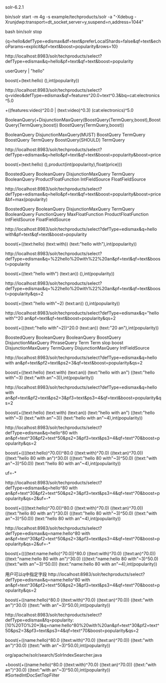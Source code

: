 solr-6.2.1

bin/solr start  -m 4g -s example/techproducts/solr -a "-Xdebug -Xrunjdwp:transport=dt_socket,server=y,suspend=n,address=1044"

bash bin/solr stop

{q=hello&defType=edismax&df=text&preferLocalShards=false&qf=text&echoParams=explicit&pf=text&boost=popularity&rows=10}



http://localhost:8983/solr/techproducts/select?defType=edismax&q=hello&pf=text&qf=text&boost=popularity


userQuery | "hello"

boost(+(text:hello) (),int(popularity))



http://localhost:8983/solr/techproducts/select?q=video&defType=edismax&qf=features^20.0+text^0.3&bq=cat:electronics^5.0


+((features:video)^20.0 | (text:video)^0.3) (cat:electronics)^5.0

BooleanQuery(+DisjunctionMaxQuery(BoostQuery(TermQuery,boost),BoostQuery(TermQuery,boost)) BoostQuery(TermQuery,boost))

BooleanQuery
	DisjunctionMaxQuery(MUST)
		BoostQuery
			TermQuery
		BoostQuery
			TermQuery
	BoostQuery(SHOULD)
		TermQuery

http://localhost:8983/solr/techproducts/select?defType=edismax&q=hello&pf=text&qf=text&boost=popularity&boost=price



boost(+(text:hello) (),product(int(popularity),float(price)))


BoostedQuery
	BooleanQuery
		DisjunctionMaxQuery
			TermQuery
		BooleanQuery
	ProductFloatFunction
		IntFieldSource
		FloatFieldSource



http://localhost:8983/solr/techproducts/select?defType=edismax&q=hello&pf=text&qf=text&boost=popularity&boost=price&bf=max(popularity)


BoostedQuery
	BooleanQuery
		DisjunctionMaxQuery
			TermQuery
		BooleanQuery
		FunctionQuery
			MaxFloatFunction
	ProductFloatFunction
		IntFieldSource
		FloatFieldSource

http://localhost:8983/solr/techproducts/select?defType=edismax&q=hello with&pf=text&qf=text&boost=popularity

boost(+((text:hello) (text:with)) (text:"hello with"),int(popularity))



http://localhost:8983/solr/techproducts/select?defType=edismax&q=%22hello%20with%22%20an&pf=text&qf=text&boost=popularity

boost(+((text:"hello with") (text:an)) (),int(popularity))



http://localhost:8983/solr/techproducts/select?defType=edismax&q=%22hello%20with%22%20an&pf=text&qf=text&boost=popularity&qs=2

boost(+((text:"hello with"~2) (text:an)) (),int(popularity))



http://localhost:8983/solr/techproducts/select?defType=edismax&q="hello with"^20 an&pf=text&qf=text&boost=popularity&qs=2


boost(+(((text:"hello with"~2))^20.0 (text:an)) (text:"20 an"),int(popularity))

BoostedQuery
	BooleanQuery
		BooleanQuery
			BoostQuery
				DisjunctionMaxQuery
					PhraseQuery
						Term
						Term
						slop
				boost
			DisjunctionMaxQuery
				TermQuery
		DisjunctionMaxQuery
	IntFieldSource



http://localhost:8983/solr/techproducts/select?defType=edismax&q=hello with an&pf=text&pf2=text&ps2=3&qf=text&boost=popularity&qs=2


boost(+((text:hello) (text:with) (text:an)) (text:"hello with an") ((text:"hello with"~3) (text:"with an"~3)),int(popularity))

http://localhost:8983/solr/techproducts/select?defType=edismax&q=hello with an&pf=text&pf2=text&ps2=3&pf3=text&ps3=4&qf=text&boost=popularity&qs=2

boost(+((text:hello) (text:with) (text:an)) (text:"hello with an") ((text:"hello with"~3) (text:"with an"~3)) (text:"hello with an"~4),int(popularity))


http://localhost:8983/solr/techproducts/select?defType=edismax&q=hello^80 with an&pf=text^30&pf2=text^50&ps2=3&pf3=text&ps3=4&qf=text^70&boost=popularity&qs=2


boost(+((((text:hello)^70.0))^80.0 ((text:with)^70.0) ((text:an)^70.0)) ((text:"hello 80 with an")^30.0) (((text:"hello 80 with"~3)^50.0) ((text:"with an"~3)^50.0)) (text:"hello 80 with an"~4),int(popularity))



uf=-*

http://localhost:8983/solr/techproducts/select?defType=edismax&q=hello^80 with an&pf=text^30&pf2=text^50&ps2=3&pf3=text&ps3=4&qf=text^70&boost=popularity&qs=2&uf=-*


boost(+((((text:hello)^70.0))^80.0 ((text:with)^70.0) ((text:an)^70.0)) ((text:"hello 80 with an")^30.0) (((text:"hello 80 with"~3)^50.0) ((text:"with an"~3)^50.0)) (text:"hello 80 with an"~4),int(popularity))


http://localhost:8983/solr/techproducts/select?defType=edismax&q=name:hello^80 with an&pf=text^30&pf2=text^50&ps2=3&pf3=text&ps3=4&qf=text^70&boost=popularity&qs=2&uf=-*


boost(+((((text:name:hello)^70.0))^80.0 ((text:with)^70.0) ((text:an)^70.0)) ((text:"name:hello 80 with an")^30.0) (((text:"name:hello 80 with"~3)^50.0) ((text:"with an"~3)^50.0)) (text:"name:hello 80 with an"~4),int(popularity))

用户可以q中指定字段
http://localhost:8983/solr/techproducts/select?defType=edismax&q=name:hello^80 with an&pf=text^30&pf2=text^50&ps2=3&pf3=text&ps3=4&qf=text^70&boost=popularity&qs=2


boost(+((name:hello)^80.0 ((text:with)^70.0) ((text:an)^70.0)) ((text:"with an")^30.0) ((text:"with an"~3)^50.0),int(popularity))


http://localhost:8983/solr/techproducts/select?defType=edismax&fq=popularity:[10%20TO%20*]&q=name:hello^80%20with%20an&pf=text^30&pf2=text^50&ps2=3&pf3=text&ps3=4&qf=text^70&boost=popularity&qs=2


boost(+((name:hello)^80.0 ((text:with)^70.0) ((text:an)^70.0)) ((text:"with an")^30.0) ((text:"with an"~3)^50.0),int(popularity))


org/apache/solr/search/SolrIndexSearcher.java

+boost(+((name:hello)^80.0 ((text:with)^70.0) ((text:an)^70.0)) ((text:"with an")^30.0) ((text:"with an"~3)^50.0),int(popularity)) #SortedIntDocSetTopFilter